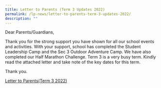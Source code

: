 ```yaml
---
title: Letter to Parents (Term 3 Updates 2022)
permalink: /lp-news/letter-to-parents-term-3-updates-2022/
description: ""
---
```


Dear Parents/Guardians,

Thank you for the strong support you have shown for all our school events and activities. With your support, school has completed the Student Leadership Camp and the Sec 3 Outdoor Adventure Camp. We have also completed our Half Marathon Challenge. Term 3 is a very busy term. Kindly read the attached letter and take note of the key dates for this term.

Thank you.

[Letter to Parents(Term 3 2022)](/files/Letter-to-ParentsTerm-3-2022.pdf)